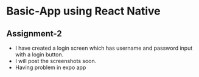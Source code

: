 # Basic-App using React Native

## Assignment-2

- I have created a login screen which has username and password input with a login button.
- I will post the screenshots soon.
- Having problem in expo app